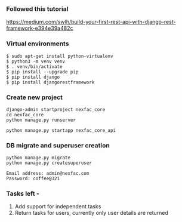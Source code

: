 ### Followed this tutorial
https://medium.com/swlh/build-your-first-rest-api-with-django-rest-framework-e394e39a482c

### Virtual environments

```
$ sudo apt-get install python-virtualenv
$ python3 -m venv venv
$ . venv/bin/activate
$ pip install --upgrade pip
$ pip install django
$ pip install djangorestframework
```

### Create new project
```
django-admin startproject nexfac_core
cd nexfac_core
python manage.py runserver

python manage.py startapp nexfac_core_api
```

### DB migrate and superuser creation
```
python manage.py migrate
python manage.py createsuperuser

Email address: admin@nexfac.com
Password: coffee@321
```


### Tasks left -
1. Add support for independent tasks
2. Return tasks for users, currently only user details are returned